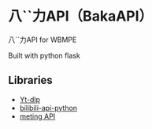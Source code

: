 # 八``力API（BakaAPI）
八``力API for WBMPE

Built with python flask

## Libraries
- [Yt-dlp](https://github.com/yt-dlp/yt-dlp)
- [bilibili-api-python](https://github.com/nemo2011/bilibili-api/)
- [meting API](https://v.iarc.top/)
